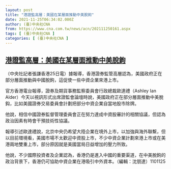 ```yaml
---
layout: post
title: "港證監高層：美國在某層面推動中美脫鉤"
date: 2021-11-25T06:34:02.000Z
author: (臺)中央社CNA
from: https://www.cna.com.tw/news/acn/202111250161.aspx
tags: [ (臺)中央社CNA ]
categories: [ (臺)中央社CNA ]
---
```

<!--1637822042000-->
[港證監高層：美國在某層面推動中美脫鉤](https://www.cna.com.tw/news/acn/202111250161.aspx)
------

<div>
<div></div><div><p>（中央社記者張謙香港25日電）據報導，香港證券監管高層認為，美國政府正在部分層面推動與中國脫鉤，這促使一些中資企業來港上市。</p><p>官方香港電台報導，證券及期貨事務監察委員會行政總裁歐達禮（Ashley Ian Alder）今天以視訊形式出席證監會論壇時說，美國政府正在部分層面推動中美脫鈎，比如美國證券交易委員會計劃把部分中資企業自當地股市除牌。</p><p>他說，相信中國證券監督管理委員會正在努力達成中資股審計的相關協議，但認為政治因素有時會干預技術性協議。</p><p>報導引述歐達禮說，北京中央仍希望大陸企業在境外上市，以加強與海外聯繫，但以目前環境看，美國市場不太歡迎中資股上市，不少中資企業計劃來港上市或在美港兩地雙重上市，部分原因就是美國當局日益增加的壓力所致。</p><p>他說，不少國際投資者及企業認為，香港仍是進入中國的重要渠道，在中美脫鉤的政治背景下，香港仍可協助中資企業在港吸引中外資本。（編輯：沈朋達）1101125</p></div>
</div>

